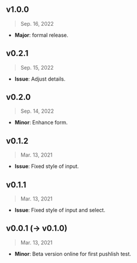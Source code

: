 ## v1.0.0

> Sep. 16, 2022

- **Major**: formal release.

## v0.2.1

> Sep. 15, 2022

- **Issue**: Adjust details.

## v0.2.0

> Sep. 14, 2022

- **Minor**: Enhance form.

## v0.1.2

> Mar. 13, 2021

- **Issue**: Fixed style of input.

## v0.1.1

> Mar. 13, 2021

- **Issue**: Fixed style of input and select.
## v0.0.1 (-> v0.1.0)

> Mar. 13, 2021

- **Minor**: Beta version online for first pushlish test.

